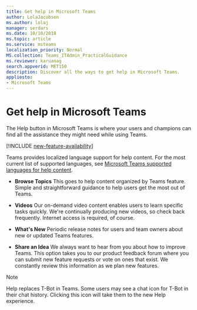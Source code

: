 ```yaml
---
title: Get help in Microsoft Teams
author: LolaJacobsen
ms.author: lolaj
manager: serdars
ms.date: 10/10/2018
ms.topic: article
ms.service: msteams
localization_priority: Normal
MS.collection: Teams_ITAdmin_PracticalGuidance
ms.reviewer: karuanag
search.appverid: MET150
description: Discover all the ways to get help in Microsoft Teams.
appliesto: 
- Microsoft Teams
---
```


Get help in Microsoft Teams
============================================

The Help button in Microsoft Teams is where your users and champions can find all the assistance they might need while using Teams.

[!INCLUDE [new-feature-availability](includes/new-feature-availability.md)]

Teams provides localized language support for help content. For the most current list of supported languages, see [Microsoft Teams supported languages for help content](https://support.office.com/article/Microsoft-Teams-supported-languages-for-help-content-9c71d10a-0c5c-49d4-b6d7-0c58cdfdf4cf).

 - **Browse Topics**
   This goes to help content organized by Teams feature. Simple and straightforward guidance to help users get the most out of Teams. 

 - **Videos**
   Our on-demand video content enables users to learn specific tasks quickly. We're continually producing new videos, so check back frequently. Internet access is required, of course. 

 - **What's New**
   Periodic release notes for users and team owners about new or updated Teams features.

 - **Share an Idea**
   We always want to hear from you about how to improve Teams. This option takes you to our product feedback forum where you can submit new feature requests or vote on ones that exist. We constantly review this information as we plan new features. 

> [!NOTE]
> Help replaces T-Bot in Teams. Some users may see a chat icon for T-Bot in their chat history. Clicking this icon will take them to the new Help experience. 


